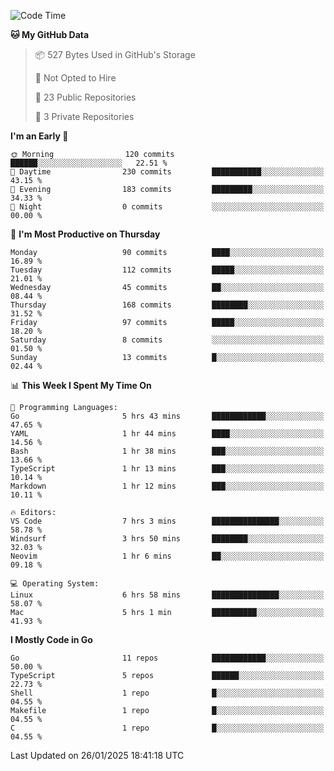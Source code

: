 <!--START_SECTION:waka-->
![Code Time](http://img.shields.io/badge/Code%20Time-1%2C098%20hrs%206%20mins-blue)

**🐱 My GitHub Data** 

> 📦 527 Bytes Used in GitHub's Storage 
 > 
> 🚫 Not Opted to Hire
 > 
> 📜 23 Public Repositories 
 > 
> 🔑 3 Private Repositories 
 > 
**I'm an Early 🐤** 

```text
🌞 Morning                120 commits         ██████░░░░░░░░░░░░░░░░░░░   22.51 % 
🌆 Daytime                230 commits         ███████████░░░░░░░░░░░░░░   43.15 % 
🌃 Evening                183 commits         █████████░░░░░░░░░░░░░░░░   34.33 % 
🌙 Night                  0 commits           ░░░░░░░░░░░░░░░░░░░░░░░░░   00.00 % 
```
📅 **I'm Most Productive on Thursday** 

```text
Monday                   90 commits          ████░░░░░░░░░░░░░░░░░░░░░   16.89 % 
Tuesday                  112 commits         █████░░░░░░░░░░░░░░░░░░░░   21.01 % 
Wednesday                45 commits          ██░░░░░░░░░░░░░░░░░░░░░░░   08.44 % 
Thursday                 168 commits         ████████░░░░░░░░░░░░░░░░░   31.52 % 
Friday                   97 commits          █████░░░░░░░░░░░░░░░░░░░░   18.20 % 
Saturday                 8 commits           ░░░░░░░░░░░░░░░░░░░░░░░░░   01.50 % 
Sunday                   13 commits          █░░░░░░░░░░░░░░░░░░░░░░░░   02.44 % 
```


📊 **This Week I Spent My Time On** 

```text
💬 Programming Languages: 
Go                       5 hrs 43 mins       ████████████░░░░░░░░░░░░░   47.65 % 
YAML                     1 hr 44 mins        ████░░░░░░░░░░░░░░░░░░░░░   14.56 % 
Bash                     1 hr 38 mins        ███░░░░░░░░░░░░░░░░░░░░░░   13.66 % 
TypeScript               1 hr 13 mins        ███░░░░░░░░░░░░░░░░░░░░░░   10.14 % 
Markdown                 1 hr 12 mins        ███░░░░░░░░░░░░░░░░░░░░░░   10.11 % 

🔥 Editors: 
VS Code                  7 hrs 3 mins        ███████████████░░░░░░░░░░   58.78 % 
Windsurf                 3 hrs 50 mins       ████████░░░░░░░░░░░░░░░░░   32.03 % 
Neovim                   1 hr 6 mins         ██░░░░░░░░░░░░░░░░░░░░░░░   09.18 % 

💻 Operating System: 
Linux                    6 hrs 58 mins       ███████████████░░░░░░░░░░   58.07 % 
Mac                      5 hrs 1 min         ██████████░░░░░░░░░░░░░░░   41.93 % 
```

**I Mostly Code in Go** 

```text
Go                       11 repos            ████████████░░░░░░░░░░░░░   50.00 % 
TypeScript               5 repos             ██████░░░░░░░░░░░░░░░░░░░   22.73 % 
Shell                    1 repo              █░░░░░░░░░░░░░░░░░░░░░░░░   04.55 % 
Makefile                 1 repo              █░░░░░░░░░░░░░░░░░░░░░░░░   04.55 % 
C                        1 repo              █░░░░░░░░░░░░░░░░░░░░░░░░   04.55 % 
```




 Last Updated on 26/01/2025 18:41:18 UTC
<!--END_SECTION:waka-->
